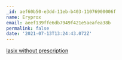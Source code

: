 ```yaml
---
_id: aef60b50-e3dd-11eb-b403-11076900006f
name: Eryprox
email: aeef139ffe6db7949f421e5aeafea38b
permalink: false
date: '2021-07-13T13:24:43.072Z'
---
```

<a href=http://vslasixv.com/>lasix without prescription</a>
